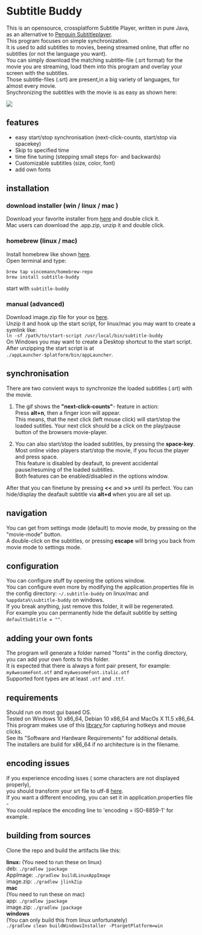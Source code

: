 # Subtitle Buddy  
This is an opensource, crossplatform Subtitle Player, written in pure Java, as an alternative to [Penguin Subtitleplayer](https://github.com/carsonip/Penguin-Subtitle-Player).  
This program focuses on simple synchronization.  
It is used to add subtitles to movies, beeing streamed online, that offer no subtitles (or not the language you want).  
You can simply download the matching subtitle-file (.srt format) for the movie you are streaming, load them into this program and overlay your screen with the subtitles.  
Those subtitle-files (.srt) are present,in a big variety of languages, for almost every movie.  
Snychronizing the subtitles with the movie is as easy as shown here:  
  
![](demo.gif)
  
  
## features  
- easy start/stop synchronisation (next-click-counts, start/stop via spacekey)
- Skip to specified time
- time fine tuning (stepping small steps for- and backwards)  
- Customizable subtitles (size, color, font)  
- add own fonts  
  
## installation  
### download installer (win / linux / mac )  
Download your favorite installer from [here](https://github.com/vincemann/Subtitle-Buddy/releases) and double click it.  
Mac users can download the .app.zip, unzip it and double click.  

### homebrew (linux / mac)   
Install homebrew like shown [here](https://brew.sh/).  
Open terminal and type:
```
brew tap vincemann/homebrew-repo
brew install subtitle-buddy
```
start with ```subtitle-buddy```  

### manual (advanced)  
Download image.zip file for your os [here](https://github.com/vincemann/Subtitle-Buddy/releases).    
Unzip it and hook up the start script, for linux/mac you may want to create a symlink like:  
```ln -sf /path/to/start-script /usr/local/bin/subtitle-buddy```    
On Windows you may want to create a Desktop shortcut to the start script.  
After unzipping the start script is at ```./appLauncher-$platform/bin/appLauncher```.    

## synchronisation  
There are two convient ways to synchronize the loaded subtitles (.srt) with the movie.   
1. The gif shows the **"next-click-counts"**- feature in action:   
Press **alt+n**, then a finger icon will appear.   
This means, that the next click (left mouse click) will start/stop the loaded sutitles. 
Your next click should be a click on the play/pause button of the browsers movie-player.
  
2. You can also start/stop the loaded subtitles, by pressing the **space-key**.  
Most online video players start/stop the movie, if you focus the player and press space.  
This feature is disabled by deafault, to prevent accidental pause/resuming of the loaded subtitles.  
Both features can be enabled/disabled in the options window.  

After that you can finetune by pressing **<<** and **>>** until its perfect.
You can hide/display the deafault subtitle via **alt+d** when you are all set up.
  
## navigation  
You can get from settings mode (default) to movie mode, by pressing on the "movie-mode" button.  
A double-click on the subtitles, or pressing **escape** will bring you back from movie mode to settings mode.  

## configuration  
You can configure stuff by opening the options window.  
You can configure even more by modifying the application.properties file in the config directory:
```~/.subtitle-buddy``` on linux/mac and  
```%appdata%\subtitle-buddy``` on windows.  
If you break anything, just remove this folder, it will be regenerated.  
For example you can permanently hide the default subtitle by setting ```defaultSubtitle = ""```.  
  
## adding your own fonts  
The program will generate a folder named "fonts" in the config directory,
you can add your own fonts to this folder.  
It is expected that there is always a font pair present, for example:  
```myAwesomeFont.otf``` and ```myAwesomeFont.italic.otf```    
Supported font types are at least ```.otf``` and ```.ttf```.  
  
## requirements  
Should run on most gui based OS.  
Tested on Windows 10 x86_64, Debian 10 x86_64 and MacOs X 11.5 x86_64.  
This program makes use of this [library ](https://github.com/kwhat/jnativehook)  for capturing hotkeys and mouse clicks.  
See its "Software and Hardware Requirements" for additional details.  
The installers are build for x86_64 if no architecture is in the filename.  
  
## encoding issues  
If you experience encoding isses ( some characters are not displayed properly),   
you should transform your srt file to utf-8 [here](https://subtitletools.com/convert-text-files-to-utf8-online).  
If you want a different encoding, you can set it in application.properties file -  
You could replace the encoding line to 'encoding = ISO-8859-1' for example.  
  
## building from sources  
Clone the repo and build the artifacts like this:

**linux:**
(You need to run these on linux)  
deb: ```./gradlew jpackage```  
AppImage: ```./gradlew buildLinuxAppImage```    
image.zip:  ```./gradlew jlinkZip```    
**mac**      
(You need to run these on mac)    
app: ```./gradlew jpackage```    
image.zip: ```./gradlew jpackage```  
**windows**   
(You can only build this from linux unfortunately)  
```./gradlew clean buildWindowsInstaller -PtargetPlatform=win```  
  


